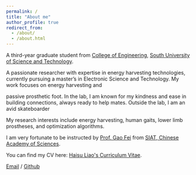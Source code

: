 ```yaml
---
permalink: /
title: "About me"
author_profile: true
redirect_from: 
  - /about/
  - /about.html
---
```



A third-year graduate student from [College of Engineering](https://coe.sustech.edu.cn/), [South University of Science and Technology](https://www.sustech.edu.cn/). 

A passionate researcher with expertise in energy harvesting technologies, currently pursuing a master’s in Electronic Science and Technology. My work focuses on energy harvesting and 

passive prosthetic foot. In the lab, I am known for my kindness and ease in building connections, always ready to help mates. Outside the lab, I am an avid skateboarder

My research interests include energy harvesting, human gaits, lower limb prostheses, and optimization algorithms.

I am very fortunate to be instructed by [Prof. Gao Fei](https://people.ucas.edu.cn/~GAOFEI2/) from [ SIAT, Chinese Academy of Sciences](https://www.siat.ac.cn//). 

You can find my CV here: [Haisu Liao's Curriculum Vitae](../assets/webfonts/PHD.pdf).

[Email](hs.liao@siat.ac.cn) / [Github](https://liaohaisu.github.io/Liao-haisu.github.io/) 
